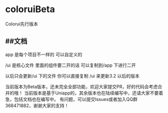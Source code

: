 # coloruiBeta
Colorui先行版本

##文档
-------

app 是每个项目不一样的 可以自定义的

/ui 是核心文件 里面的组件要二开的话 可以复制到/app 下进行二开

以后只会更新/ui 下的文件 你可以直接复制 /ui 来更新3.2 以后的版本

当前版本为Beta版本，还未完全全部功能，欢迎大家提交PR，好的代码会考虑合并的哦！
当前版本是基于Uniapp的，其余版本也在陆续编写中，还请大家不要着急，包括文档也在编写中。
有问题，可以提交Issues或者加入QQ群368471882，谢谢大家的支持！


